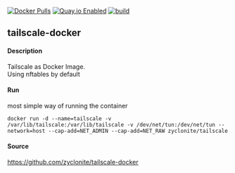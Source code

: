 [![Docker Pulls](https://badgen.net/docker/pulls/zyclonite/tailscale)](https://hub.docker.com/r/zyclonite/tailscale)
[![Quay.io Enabled](https://badgen.net/badge/quay%20pulls/enabled/green)](https://quay.io/repository/zyclonite/tailscale)
[![build](https://github.com/zyclonite/tailscale-docker/actions/workflows/build.yml/badge.svg)](https://github.com/zyclonite/tailscale-docker/actions/workflows/build.yml)

## tailscale-docker

#### Description

Tailscale as Docker Image.  
Using nftables by default

#### Run

most simple way of running the container

    docker run -d --name=tailscale -v /var/lib/tailscale:/var/lib/tailscale -v /dev/net/tun:/dev/net/tun --network=host --cap-add=NET_ADMIN --cap-add=NET_RAW zyclonite/tailscale

#### Source

https://github.com/zyclonite/tailscale-docker
